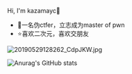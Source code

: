 





Hi, I'm kazamayc👋

* 🌿一名伪ctfer，立志成为master of pwn
* ⭐️喜欢二次元，喜欢交朋友

![20190529128262_CdpJKW.jpg](https://i.loli.net/2021/08/17/89QRwO74fY2TsdB.jpg)

![Anurag's GitHub stats](https://github-readme-stats.vercel.app/api?username=kazamayc&show_icons=true&theme=dracula)

